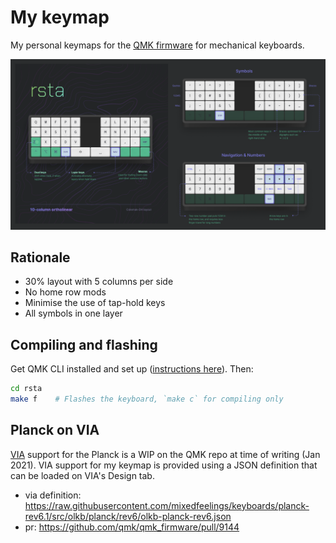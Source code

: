 # My keymap

My personal keymaps for the [QMK firmware] for mechanical keyboards.

[qmk firmware]: https://qmk.fm/

![Preview of the keymap](./preview.png)

## Rationale

- 30% layout with 5 columns per side
- No home row mods
- Minimise the use of tap-hold keys
- All symbols in one layer

[home row mods]: https://precondition.github.io/home-row-mods

## Compiling and flashing

Get QMK CLI installed and set up ([instructions here](https://beta.docs.qmk.fm/cli/cli)). Then:

```sh
cd rsta
make f    # Flashes the keyboard, `make c` for compiling only
```

## Planck on VIA

[VIA] support for the Planck is a WIP on the QMK repo at time of writing (Jan 2021). VIA support for my keymap is provided using a JSON definition that can be loaded on VIA's Design tab.

[via]: https://caniusevia.com/

- via definition: https://raw.githubusercontent.com/mixedfeelings/keyboards/planck-rev6.1/src/olkb/planck/rev6/olkb-planck-rev6.json
- pr: https://github.com/qmk/qmk_firmware/pull/9144
